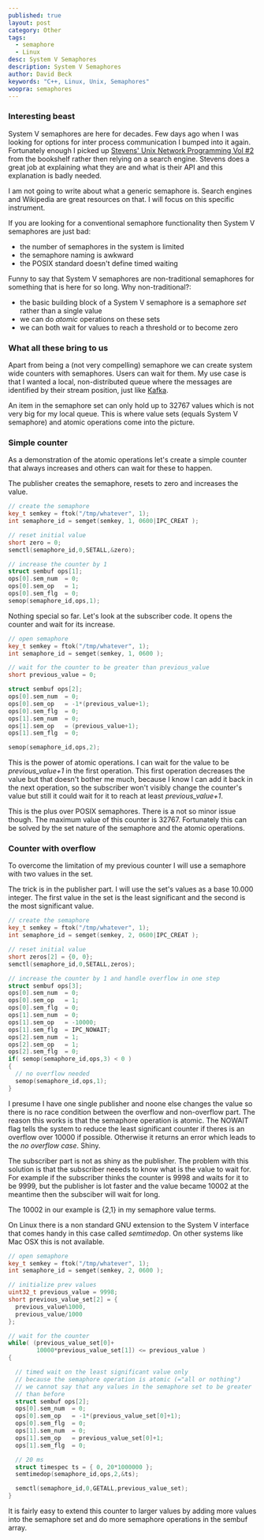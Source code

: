 ```yaml
---
published: true
layout: post
category: Other
tags: 
  - semaphore
  - Linux
desc: System V Semaphores
description: System V Semaphores
author: David Beck
keywords: "C++, Linux, Unix, Semaphores"
woopra: semaphores
---
```


### Interesting beast

System V semaphores are here for decades. Few days ago when I was looking for options for inter process communication I bumped into it again. Fortunately enough I picked up [Stevens' Unix Network Programming Vol #2](http://www.kohala.com/start/unpv22e/unpv22e.html) from the bookshelf rather then relying on a search engine. Stevens does a great job at explaining what they are and what is their API and this explanation is badly needed.

I am not going to write about what a generic semaphore is. Search engines and Wikipedia are great resources on that. I will focus on this specific instrument.

If you are looking for a conventional semaphore functionality then System V semaphores are just bad:

- the number of semaphores in the system is limited
- the semaphore naming is awkward
- the POSIX standard doesn't define timed waiting

Funny to say that System V semaphores are non-traditional semaphores for something that is here for so long. Why non-traditional?:

- the basic building block of a System V semaphore is a semaphore _set_ rather than a single value
- we can do _atomic_ operations on these sets
- we can both wait for values to reach a threshold or to become zero

### What all these bring to us

Apart from being a (not very compelling) semaphore we can create system wide counters with semaphores. Users can wait for them. My use case is that I wanted a local, non-distributed queue where the messages are identified by their stream position, just like [Kafka](http://kafka.apache.org/documentation.html).

An item in the semaphore set can only hold up to 32767 values which is not very big for my local queue. This is where value sets (equals System V semaphore) and atomic operations come into the picture. 

### Simple counter

As a demonstration of the atomic operations let's create a simple counter that always increases and others can wait for these to happen. 

The publisher creates the semaphore, resets to zero and increases the value.

``` c++
// create the semaphore
key_t semkey = ftok("/tmp/whatever", 1);
int semaphore_id = semget(semkey, 1, 0600|IPC_CREAT );

// reset initial value
short zero = 0;
semctl(semaphore_id,0,SETALL,&zero);

// increase the counter by 1
struct sembuf ops[1];
ops[0].sem_num  = 0;
ops[0].sem_op   = 1;
ops[0].sem_flg  = 0;
semop(semaphore_id,ops,1);
```

Nothing special so far. Let's look at the subscriber code. It opens the counter and wait for its increase.

``` c++
// open semaphore
key_t semkey = ftok("/tmp/whatever", 1);
int semaphore_id = semget(semkey, 1, 0600 );

// wait for the counter to be greater than previous_value
short previous_value = 0;

struct sembuf ops[2];
ops[0].sem_num  = 0;
ops[0].sem_op   = -1*(previous_value+1);
ops[0].sem_flg  = 0;
ops[1].sem_num  = 0;
ops[1].sem_op   = (previous_value+1);
ops[1].sem_flg  = 0;

semop(semaphore_id,ops,2);
```

This is the power of atomic operations. I can wait for the value to be _previous_value+1_ in the first operation. This first operation decreases the value but that doesn't bother me much, because I know I can add it back in the next operation, so the subscriber won't visibly change the counter's value but still it could wait for it to reach at least _previous_value+1_.

This is the plus over POSIX semaphores. There is a not so minor issue though. The maximum value of this counter is 32767. Fortunately this can be solved by the set nature of the semaphore and the atomic operations.

### Counter with overflow

To overcome the limitation of my previous counter I will use a semaphore with two values in the set.

The trick is in the publisher part. I will use the set's values as a base 10.000 integer. The first value in the set is the least significant and the second is the most significant value.

``` c++
// create the semaphore
key_t semkey = ftok("/tmp/whatever", 1);
int semaphore_id = semget(semkey, 2, 0600|IPC_CREAT );

// reset initial value
short zeros[2] = {0, 0};
semctl(semaphore_id,0,SETALL,zeros);

// increase the counter by 1 and handle overflow in one step
struct sembuf ops[3];
ops[0].sem_num  = 0;
ops[0].sem_op   = 1;
ops[0].sem_flg  = 0;
ops[1].sem_num  = 0;
ops[1].sem_op   = -10000;
ops[1].sem_flg  = IPC_NOWAIT;    
ops[2].sem_num  = 1;
ops[2].sem_op   = 1;
ops[2].sem_flg  = 0;
if( semop(semaphore_id,ops,3) < 0 )
{
  // no overflow needed
  semop(semaphore_id,ops,1);
}
```

I presume I have one single publisher and noone else changes the value so there is no race condition between the overflow and non-overflow part. The reason this works is that the semaphore operation is atomic. The NOWAIT flag tells the system to reduce the least significant counter if theres is an overflow over 10000 if possible. Otherwise it returns an error which leads to the _no overflow case_. Shiny.

The subscriber part is not as shiny as the publisher. The problem with this solution is that the subscriber neeeds to know what is the value to wait for. For example if the subscriber thinks the counter is 9998 and waits for it to be 9999, but the publisher is lot faster and the value became 10002 at the meantime then the subsciber will wait for long.

The 10002 in our example is {2,1} in my semaphore value terms.

On Linux there is a non standard GNU extension to the System V interface that comes handy in this case called _semtimedop_. On other systems like Mac OSX this is not available.

``` c++
// open semaphore
key_t semkey = ftok("/tmp/whatever", 1);
int semaphore_id = semget(semkey, 2, 0600 );

// initialize prev values
uint32_t previous_value = 9998;
short previous_value_set[2] = {
  previous_value%1000,
  previous_value/1000
};

// wait for the counter
while( (previous_value_set[0]+
        10000*previous_value_set[1]) <= previous_value )
{

  // timed wait on the least significant value only
  // because the semaphore operation is atomic (="all or nothing")
  // we cannot say that any values in the semaphore set to be greater
  // than before
  struct sembuf ops[2];
  ops[0].sem_num  = 0;
  ops[0].sem_op   = -1*(previous_value_set[0]+1);
  ops[0].sem_flg  = 0;
  ops[1].sem_num  = 0;
  ops[1].sem_op   = previous_value_set[0]+1;
  ops[1].sem_flg  = 0;

  // 20 ms
  struct timespec ts = { 0, 20*1000000 };
  semtimedop(semaphore_id,ops,2,&ts);

  semctl(semaphore_id,0,GETALL,previous_value_set);
}
```

It is fairly easy to extend this counter to larger values by adding more values into the semaphore set and do more semaphore operations in the sembuf array.
